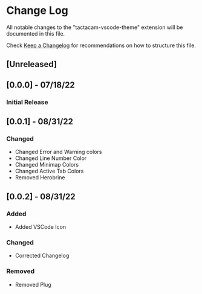 # Change Log

All notable changes to the "tactacam-vscode-theme" extension will be documented in this file.

Check [Keep a Changelog](http://keepachangelog.com/) for recommendations on how to structure this file.

## [Unreleased]

## [0.0.0] - 07/18/22
### Initial Release

## [0.0.1] - 08/31/22
### Changed
- Changed Error and Warning colors
- Changed Line Number Color
- Changed Minimap Colors
- Changed Active Tab Colors
- Removed Herobrine

## [0.0.2] - 08/31/22
### Added
- Added VSCode Icon

### Changed
- Corrected Changelog

### Removed
- Removed Plug